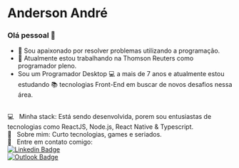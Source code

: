 # Anderson André

### Olá pessoal 👋
- :purple_heart: Sou apaixonado por resolver problemas utilizando a programação.
- :office: Atualmente estou trabalhando na Thomson Reuters como programador pleno.
- Sou um Programador Desktop :computer: a mais de 7 anos e atualmente estou estudando :books: tecnologias Front-End em buscar de novos desafios nessa área.

<br/> :computer: &nbsp; Minha stack: Está sendo desenvolvida, porem sou entusiastas de tecnologias como ReactJS, Node.js, React Native & Typescript.
<br/> 💬  &nbsp; Sobre mim: Curto tecnologias, games e seriados.
<br/> :email: &nbsp; Entre em contato comigo:
<br/> [![Linkedin Badge](https://img.shields.io/badge/-LinkedIn-blue?style=flat-square&logo=Linkedin&logoColor=white&link=https://www.linkedin.com/in/anderson-andre/)](https://www.linkedin.com/in/anderson-andre/) 
<br/> [![Outlook Badge](https://img.shields.io/badge/-anderson.andre@hotmail.com-0078D4?style=flat-square&logo=Outlook&logoColor=white&link=mailto:anderson.andre@hotmail.com)](mailto:anderson.andre@hotmail.com)
